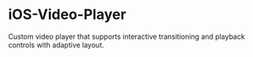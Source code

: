 # iOS-Video-Player
Custom video player that supports interactive transitioning and playback controls with adaptive layout.
